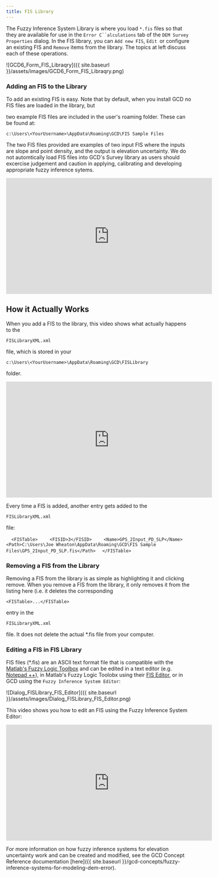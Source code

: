 ```yaml
---
title: FIS Library
---
```


The Fuzzy Inference System Library is where you load `*.fis` files so that they are available for use in the `Error C``alculations` tab of the `DEM Survey Properties` dialog. In the FIS library, you can `Add new FIS`, `Edit `or configure an existing FIS and `Remove` items from the library. The topics at left discuss each of these operations.

![GCD6_Form_FIS_Libraqry]({{ site.baseurl }}/assets/images/GCD6_Form_FIS_Libraqry.png)

### Adding an FIS to the Library

To add an existing FIS is easy. Note that by default, when you install GCD no FIS files are loaded in the library, but 

 two example FIS files are included in the user's roaming folder. These can be found at:

```
c:\Users\<YourUsername>\AppData\Roaming\GCD\FIS Sample Files
```

The two FIS files provided are examples of two input FIS where the inputs are slope and point density, and the output is elevation uncertainty. We do not automtically load FIS files into GCD's Survey library as users should excercise judgement and caution in applying, calibrating and developing appropriate fuzzy inference sytems. 

<iframe width="560" height="315" src="https://www.youtube.com/embed/84KgNRMQp2k" frameborder="0" gesture="media" allow="encrypted-media" allowfullscreen></iframe>

## How it Actually Works

When you add a FIS to the library, this video shows what actually happens to the 

```
FISLibraryXML.xml
```

 file, which is stored in your 

```
c:\Users\<YourUsername>\AppData\Roaming\GCD\FISLibrary 
```

folder. 

<iframe width="560" height="315" src="https://www.youtube.com/embed/6COkQrzL7_c" frameborder="0" gesture="media" allow="encrypted-media" allowfullscreen></iframe>

Every time a FIS is added, another <FISTable> entry gets added to the 

```
FISLibraryXML.xml
```

 file:

`  <FISTable>`
`    <FISID>3</FISID>`
`    <Name>GPS_2Input_PD_SLP</Name>`
`    <Path>C:\Users\Joe Wheaton\AppData\Roaming\GCD\FIS Sample Files\GPS_2Input_PD_SLP.fis</Path>`
`  </FISTable>`

### Removing a FIS from the Library

Removing a FIS from the library is as simple as highlighting it and clicking remove. When you remove a FIS from the library, it only removes it from the listing here (i.e. it deletes the corresponding 

```
<FISTable>...</FISTable>
```

entry in the 

```
FISLibraryXML.xml
```

 file. It does not delete the actual *.fis file from your computer.

### Editing a FIS in FIS Library

FIS files (*.fis) are an ASCII text format file that is compatible with the [Matlab's Fuzzy Logic Toolbox](http://www.mathworks.com/help/toolbox/fuzzy/fp351dup8.html) and can be edited in a text editor (e.g. [Notepad ++](http://notepad-plus-plus.org/)), in Matlab's Fuzzy Logic Toolobx using their [FIS Editor](http://www.mathworks.com/help/toolbox/fuzzy/fp243dup9.html#FP28385), or in GCD using the `Fuzzy Inference System Editor`:

![Dialog_FISLibrary_FIS_Editor]({{ site.baseurl }}/assets/images/Dialog_FISLibrary_FIS_Editor.png)

This video shows you how to edit an FIS using the Fuzzy Inference System Editor:

<iframe width="560" height="315" src="https://www.youtube.com/embed/fnvsyBBCFwc" frameborder="0" gesture="media" allow="encrypted-media" allowfullscreen></iframe>

For more information on how fuzzy inference systems for elevation uncertainty work and can be created and modified, see the GCD Concept Reference documentation [here]({{ site.baseurl }}/gcd-concepts/fuzzy-inference-systems-for-modeling-dem-error).

